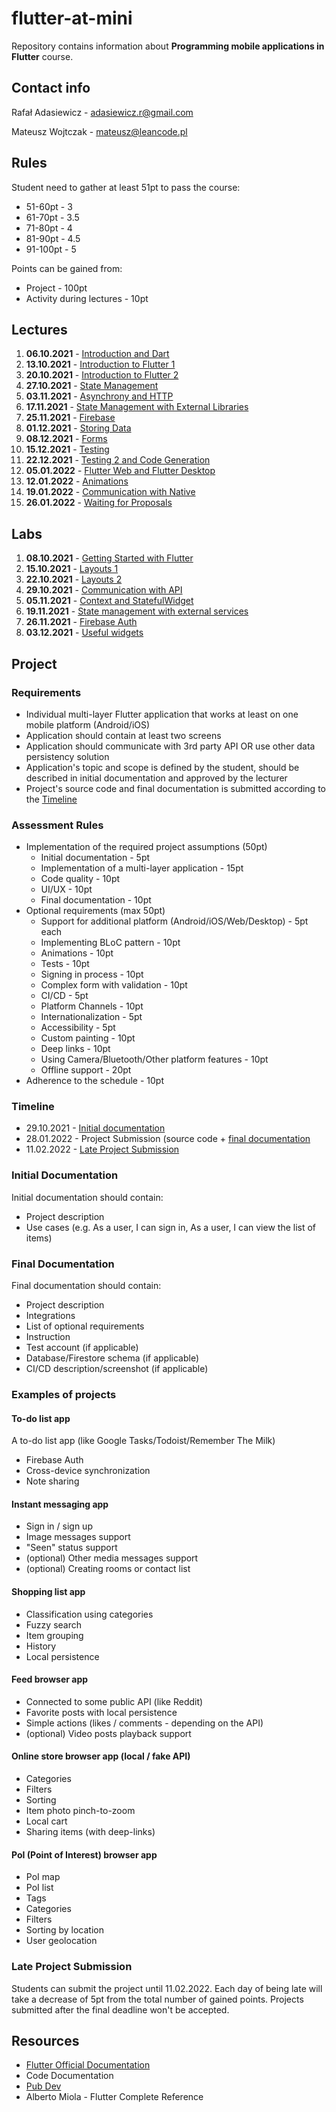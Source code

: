 # flutter-at-mini
Repository contains information about **Programming mobile applications in Flutter** course.

## Contact info
Rafał Adasiewicz - adasiewicz.r@gmail.com

Mateusz Wojtczak - mateusz@leancode.pl

## Rules
Student need to gather at least 51pt to pass the course:
- 51-60pt - 3
- 61-70pt - 3.5
- 71-80pt - 4
- 81-90pt - 4.5
- 91-100pt - 5

Points can be gained from:
- Project - 100pt
- Activity during lectures - 10pt

## Lectures
1. **06.10.2021** - [Introduction and Dart](https://github.com/leancodepl/flutter-at-mini/tree/main/lectures/week1_lecture)
2. **13.10.2021** - [Introduction to Flutter 1](https://github.com/leancodepl/flutter-at-mini/tree/main/lectures/week2_lecture)
3. **20.10.2021** - [Introduction to Flutter 2](https://github.com/leancodepl/flutter-at-mini/tree/main/lectures/week3_lecture)
4. **27.10.2021** - [State Management](https://github.com/leancodepl/flutter-at-mini/tree/main/lectures/week4_lecture)
5. **03.11.2021** - [Asynchrony and HTTP](https://github.com/leancodepl/flutter-at-mini/tree/main/lectures/week5_lecture)
6. **17.11.2021** - [State Management with External Libraries](https://github.com/leancodepl/flutter-at-mini/tree/main/lectures/week6_lecture)
7. **25.11.2021** - [Firebase](https://github.com/leancodepl/flutter-at-mini/tree/main/lectures/week7_lecture)
8. **01.12.2021** - [Storing Data](https://github.com/leancodepl/flutter-at-mini/tree/main/lectures/week8_lecture)
9. **08.12.2021** - [Forms](https://github.com/leancodepl/flutter-at-mini/tree/main/lectures/week9_lecture)
10. **15.12.2021** - [Testing](https://github.com/leancodepl/flutter-at-mini/tree/main/lectures/week10_lecture)
11. **22.12.2021** - [Testing 2 and Code Generation](https://github.com/leancodepl/flutter-at-mini/tree/main/lectures/week11_lecture)
12. **05.01.2022** - [Flutter Web and Flutter Desktop]()
13. **12.01.2022** - [Animations]()
14. **19.01.2022** - [Communication with Native](https://github.com/leancodepl/flutter-at-mini/tree/main/lectures/week14_lecture)
15. **26.01.2022** - [Waiting for Proposals]()


## Labs
1. **08.10.2021** - [Getting Started with Flutter](https://github.com/leancodepl/flutter-at-mini/tree/main/labs/week1_lab)
2. **15.10.2021** - [Layouts 1](https://github.com/leancodepl/flutter-at-mini/tree/main/labs/week2_lab)
3. **22.10.2021** - [Layouts 2](https://github.com/leancodepl/flutter-at-mini/tree/main/labs/week3_lab)
4. **29.10.2021** - [Communication with API](https://github.com/leancodepl/flutter-at-mini/tree/main/labs/week4_lab)
5. **05.11.2021** - [Context and StatefulWidget](https://github.com/leancodepl/flutter-at-mini/tree/main/labs/week5_lab)
6. **19.11.2021** - [State management with external services](https://github.com/leancodepl/flutter-at-mini/tree/main/labs/week6_lab)
7. **26.11.2021** - [Firebase Auth](https://github.com/leancodepl/flutter-at-mini/tree/main/labs/week7_lab)
8. **03.12.2021** - [Useful widgets](https://github.com/leancodepl/flutter-at-mini/tree/main/labs/week8_lab)

## Project

### Requirements
- Individual multi-layer Flutter application that works at least on one mobile platform (Android/iOS)
- Application should contain at least two screens
- Application should communicate with 3rd party API OR use other data persistency solution
- Application's topic and scope is defined by the student, should be described in initial documentation and approved by the lecturer
- Project's source code and final documentation is submitted according to the [Timeline](#timeline)

### Assessment Rules
- Implementation of the required project assumptions (50pt)
	- Initial documentation - 5pt
	- Implementation of a multi-layer application - 15pt
	- Code quality - 10pt
	- UI/UX - 10pt
	- Final documentation - 10pt
- Optional requirements (max 50pt)
	- Support for additional platform (Android/iOS/Web/Desktop) - 5pt each
	- Implementing BLoC pattern - 10pt
	- Animations - 10pt
	- Tests - 10pt
	- Signing in process - 10pt
	- Complex form with validation - 10pt
	- CI/CD - 5pt
	- Platform Channels - 10pt
	- Internationalization - 5pt
	- Accessibility - 5pt
	- Custom painting - 10pt
	- Deep links - 10pt
	- Using Camera/Bluetooth/Other platform features - 10pt
	- Offline support - 20pt
- Adherence to the schedule - 10pt


### Timeline
- 29.10.2021 - [Initial documentation](#initial-documentation)
- 28.01.2022 - Project Submission (source code + [final documentation](#final-documentation)
- 11.02.2022 - [Late Project Submission](#late-project-submission)

### Initial Documentation
Initial documentation should contain:
- Project description
- Use cases (e.g. As a user, I can sign in, As a user, I can view the list of items)

### Final Documentation
Final documentation should contain:
- Project description
- Integrations
- List of optional requirements
- Instruction
- Test account (if applicable)
- Database/Firestore schema (if applicable)
- CI/CD description/screenshot (if applicable)

### Examples of projects
#### To-do list app
A to-do list app (like Google Tasks/Todoist/Remember The Milk)
- Firebase Auth
- Cross-device synchronization
- Note sharing

#### Instant messaging app
- Sign in / sign up
- Image messages support
- "Seen" status support
- (optional) Other media messages support
- (optional) Creating rooms or contact list

#### Shopping list app
- Classification using categories
- Fuzzy search
- Item grouping
- History
- Local persistence

#### Feed browser app
- Connected to some public API (like Reddit)
- Favorite posts with local persistence
- Simple actions (likes / comments - depending on the API)
- (optional) Video posts playback support

#### Online store browser app (local / fake API)
- Categories
- Filters
- Sorting
- Item photo pinch-to-zoom
- Local cart
- Sharing items (with deep-links)

#### PoI (Point of Interest) browser app
- PoI map
- PoI list
- Tags
- Categories
- Filters
- Sorting by location
- User geolocation

### Late Project Submission
Students can submit the project until 11.02.2022. Each day of being late will take a decrease of 5pt from the total number of gained points. Projects submitted after the final deadline won't be accepted.

## Resources
- [Flutter Official Documentation](https://flutter.dev/docs)
- Code Documentation
- [Pub Dev](https://pub.dev)
- Alberto Miola - Flutter Complete Reference
